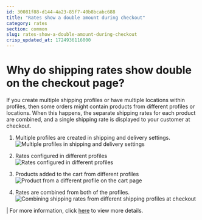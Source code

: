 ```yaml
---
id: 30081f88-d144-4a23-85f7-40b8bcabc688
title: "Rates show a double amount during checkout"
category: rates
section: common
slug: rates-show-a-double-amount-during-checkout
crisp_updated_at: 1724936116000
---
```


# Why do shipping rates show double on the checkout page?

If you create multiple shipping profiles or have multiple locations within profiles, then some orders might contain products from different profiles or locations. When this happens, the separate shipping rates for each product are combined, and a single shipping rate is displayed to your customer at checkout.

1. Multiple profiles are created in shipping and delivery settings.
![Multiple profiles in shipping and delivery settings](https://storage.crisp.chat/users/helpdesk/website/ca826b447482b000/screenshot-2024-04-15-at-72206_1trfxa9.png)

2. Rates configured in different profiles
![Rates configured in different profiles](https://storage.crisp.chat/users/helpdesk/website/ca826b447482b000/screenshot-2024-04-15-at-74218_1g784qb.png)

3. Products added to the cart from different profiles
![Product from a different profile on the cart page](https://storage.crisp.chat/users/helpdesk/website/ca826b447482b000/screenshot-2024-04-15-at-73915_7s58v4.png)

4. Rates are combined from both of the profiles. 
![Combining shipping rates from different shipping profiles at checkout](https://storage.crisp.chat/users/helpdesk/website/ca826b447482b000/screenshot-2024-04-15-at-74150_phpdwl.png)

| For more information, click [here](https://help.shopify.com/en/manual/shipping/setting-up-and-managing-your-shipping/shipping-profiles/combined-shipping-rates) to view more details.
